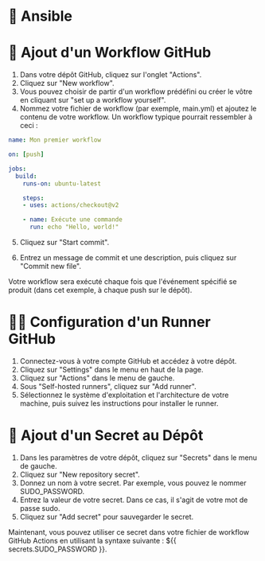 # 👋 Ansible

# 🚀 Ajout d'un Workflow GitHub 

1. Dans votre dépôt GitHub, cliquez sur l'onglet "Actions".
2. Cliquez sur "New workflow".
3. Vous pouvez choisir de partir d'un workflow prédéfini ou créer le vôtre en cliquant sur "set up a workflow yourself".
4. Nommez votre fichier de workflow (par exemple, main.yml) et ajoutez le contenu de votre workflow. Un workflow typique pourrait ressembler à ceci :

```yaml
name: Mon premier workflow

on: [push]

jobs:
  build:
    runs-on: ubuntu-latest

    steps:
    - uses: actions/checkout@v2

    - name: Exécute une commande
      run: echo "Hello, world!"
```

5. Cliquez sur "Start commit".

6. Entrez un message de commit et une description, puis cliquez sur "Commit new file".

Votre workflow sera exécuté chaque fois que l'événement spécifié se produit (dans cet exemple, à chaque push sur le dépôt).

# 🏃‍♂️ Configuration d'un Runner GitHub

1. Connectez-vous à votre compte GitHub et accédez à votre dépôt.
2. Cliquez sur "Settings" dans le menu en haut de la page.
3. Cliquez sur "Actions" dans le menu de gauche.
4. Sous "Self-hosted runners", cliquez sur "Add runner".
5. Sélectionnez le système d'exploitation et l'architecture de votre machine, puis suivez les instructions pour installer le runner.

# 🤫 Ajout d'un Secret au Dépôt

1. Dans les paramètres de votre dépôt, cliquez sur "Secrets" dans le menu de gauche.
2. Cliquez sur "New repository secret".
3. Donnez un nom à votre secret. Par exemple, vous pouvez le nommer SUDO_PASSWORD.
4. Entrez la valeur de votre secret. Dans ce cas, il s'agit de votre mot de passe sudo.
5. Cliquez sur "Add secret" pour sauvegarder le secret.

Maintenant, vous pouvez utiliser ce secret dans votre fichier de workflow GitHub Actions en utilisant la syntaxe suivante : ${{ secrets.SUDO_PASSWORD }}.